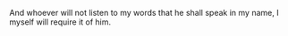 And whoever will not listen to my words that he shall speak in my name, I myself will require it of him.
